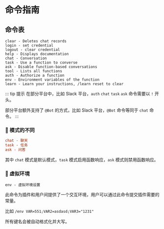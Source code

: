 # 命令指南

## 命令表

```shell
clear - Deletes chat records
login - set credential
logout - clear credential
help - Displays documentation
chat - Conversation
task - Use a function to converse
ask - Disable function-based conversations
tool - Lists all functions
auth - Authorize a function
env - Environment variables of the function
learn - Learn your instructions, /learn reset to clear

```

::: tip 提示
在部分平台中，比如 Slack 平台，`auth` `chat` `task` `ask` 命令需要以 `!` 开头。

部分平台额外支持了 `@Bot` 的方式，比如 Slack 平台，`@Bot` 命令等同于 `chat` 命令。
:::

### 🥽 模式的不同

```ini
chat - 聊天
task - 任务
ask - 问答
```

其中 `chat` 模式是默认模式，`task` 模式启用函数响应，`ask` 模式则禁用函数响应。

### 🧁 虚拟环境

```shell
env - 虚拟环境设置
```

此命令为插件和用户间提供了一个交互环境，用户可以通过此命令提交插件需要的常量。

比如 `/env VAR=551;VAR2=asdasd;VAR3="1231"`

所有键名会被自动格式化并大写。
